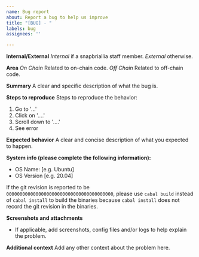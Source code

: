 ```yaml
---
name: Bug report
about: Report a bug to help us improve
title: "[BUG] - "
labels: bug
assignees: ''

---
```


**Internal/External**
*Internal*   if a snapbriallia staff member.
*External*   otherwise.

**Area**
*On Chain*    Related to on-chain code.
*Off Chain*   Related to off-chain code.


**Summary**
A clear and specific description of what the bug is.

**Steps to reproduce**
Steps to reproduce the behavior:
1. Go to '...'
2. Click on '....'
3. Scroll down to '....'
4. See error

**Expected behavior**
A clear and concise description of what you expected to happen.

**System info (please complete the following information):**
- OS Name: [e.g. Ubuntu]
- OS Version [e.g. 20.04]

If the git revision is reported to be `0000000000000000000000000000000000000000`, please use `cabal build` instead of `cabal install` to build the binaries because `cabal install` does not record the git revision in the binaries.

**Screenshots and attachments**
- If applicable, add screenshots, config files and/or logs to help explain the problem.

**Additional context**
Add any other context about the problem here.
